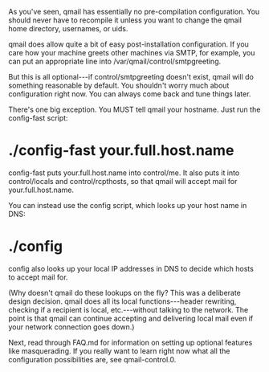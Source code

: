 As you've seen, qmail has essentially no pre-compilation configuration.
You should never have to recompile it unless you want to change the
qmail home directory, usernames, or uids.

qmail does allow quite a bit of easy post-installation configuration. If
you care how your machine greets other machines via SMTP, for example,
you can put an appropriate line into /var/qmail/control/smtpgreeting.

But this is all optional---if control/smtpgreeting doesn't exist, qmail
will do something reasonable by default. You shouldn't worry much about
configuration right now. You can always come back and tune things later.

There's one big exception. You MUST tell qmail your hostname. Just run
the config-fast script:

   # ./config-fast your.full.host.name

config-fast puts your.full.host.name into control/me. It also puts it
into control/locals and control/rcpthosts, so that qmail will accept
mail for your.full.host.name.

You can instead use the config script, which looks up your host name in
DNS:

   # ./config

config also looks up your local IP addresses in DNS to decide which
hosts to accept mail for.

(Why doesn't qmail do these lookups on the fly? This was a deliberate
design decision. qmail does all its local functions---header rewriting,
checking if a recipient is local, etc.---without talking to the network.
The point is that qmail can continue accepting and delivering local mail
even if your network connection goes down.)

Next, read through FAQ.md for information on setting up optional features
like masquerading. If you really want to learn right now what all the
configuration possibilities are, see qmail-control.0.
